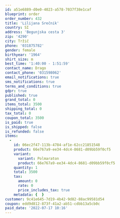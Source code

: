 ```yaml
---
id: a51e6889-d0e0-4023-a578-7037f38e1caf
blueprint: order
order_number: 432
title: 'Lilijana Srečnik'
country: SI
address: 'Begunjska cesta 3'
zip: '4290'
city: Tržič
phone: '031875782'
gender: female
birthyear: '1964'
shirt_size: m
best_time: '1:40:00 - 1:51:59'
contact_name: Drago
contact_phone: '031598062'
email_notifications: true
sms_notifications: true
terms_and_conditions: true
gdpr: true
published: true
grand_total: 0
items_total: 3500
shipping_total: 0
tax_total: 0
coupon_total: 3500
is_paid: true
is_shipped: false
is_refunded: false
items:
  -
    id: 06ec2f47-113b-4784-af1e-62cc21851548
    product: 66e767a9-ee34-4dc4-8681-d09bb59f0cf5
    variant:
      variant: Polmaraton
      product: 66e767a9-ee34-4dc4-8681-d09bb59f0cf5
    quantity: 1
    total: 3500
    tax:
      amount: 0
      rate: 0
      price_includes_tax: true
    metadata: {  }
customer: 9c41e645-7d19-4b42-9d82-88ac99581d54
coupon: edd9d812-873f-41a2-ab51-cdbb13a5cb0c
paid_date: '2022-07-17 10:16'
---
```

